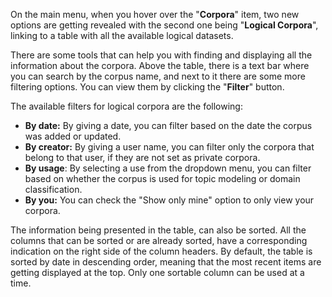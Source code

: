 On the main menu, when you hover over the "**Corpora**" item, two new options are getting revealed with the second one being "**Logical Corpora**", linking to a table with all the available logical datasets.

There are some tools that can help you with finding and displaying all the information about the corpora. Above the table, there is a text bar where you can search by the corpus name, and next to it there are some more filtering options. You can view them by clicking the "**Filter**" button.

The available filters for logical corpora are the following:
- **By date:** By giving a date, you can filter based on the date the corpus was added or updated.
- **By creator:** By giving a user name, you can filter only the corpora that belong to that user, if they are not set as private corpora.
- **By usage**: By selecting a use from the dropdown menu, you can filter based on whether the corpus is used for topic modeling or domain classification.
- **By you:** You can check the "Show only mine" option to only view your corpora.

The information being presented in the table, can also be sorted. All the columns that can be sorted or are already sorted, have a corresponding indication on the right side of the column headers. By default, the table is sorted by date in descending order, meaning that the most recent items are getting displayed at the top. Only one sortable column can be used at a time.